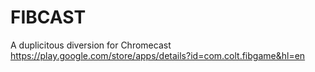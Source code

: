 # FIBCAST 

A duplicitous diversion for Chromecast
https://play.google.com/store/apps/details?id=com.colt.fibgame&hl=en
